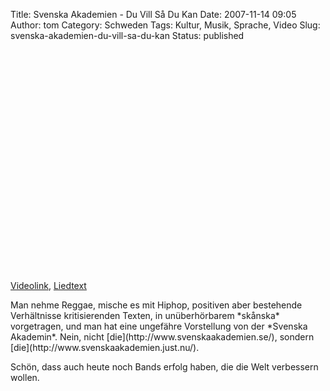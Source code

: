 Title: Svenska Akademien - Du Vill Så Du Kan
Date: 2007-11-14 09:05
Author: tom
Category: Schweden
Tags: Kultur, Musik, Sprache, Video
Slug: svenska-akademien-du-vill-sa-du-kan
Status: published

<p>
<object width="425" height="355">
<param name="movie" value="http://www.youtube.com/v/rneQpsiFt_0&amp;rel=1"></param><param name="wmode" value="transparent"></param>

<embed src="http://www.youtube.com/v/rneQpsiFt_0&amp;rel=1" type="application/x-shockwave-flash" wmode="transparent" width="425" height="355">
</embed>
</object>
  
[Videolink](http://youtube.com/watch?v=rneQpsiFt_0),
[Liedtext](http://www.lyricsandsongs.com/print_song/561035.html)

</p>
Man nehme Reggae, mische es mit Hiphop, positiven aber bestehende
Verhältnisse kritisierenden Texten, in unüberhörbarem *skånska*
vorgetragen, und man hat eine ungefähre Vorstellung von der *Svenska
Akademin*. Nein, nicht [die](http://www.svenskaakademien.se/), sondern
[die](http://www.svenskaakademien.just.nu/).

Schön, dass auch heute noch Bands erfolg haben, die die Welt verbessern
wollen.

